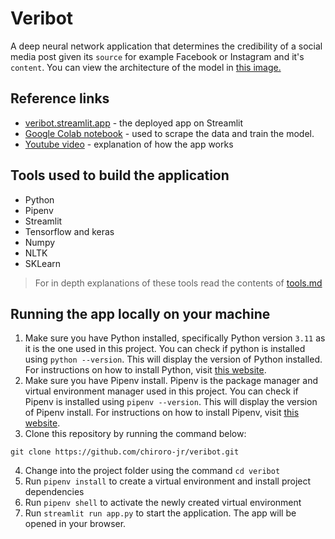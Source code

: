 # Veribot
A deep neural network application that determines the credibility of a social media
post given its `source` for example Facebook or Instagram and it's `content`. You
can view the architecture of the model in [this image.](./models/classifier.png)

## Reference links
- [veribot.streamlit.app](https://veribot.streamlit.app/) - the deployed app on Streamlit
- [Google Colab notebook](https://colab.research.google.com/drive/1HUYQWTKNbrPVC56BbzRlkxeOvZFl07zk?usp=sharing) - 
used to scrape the data and train the model.
- [Youtube video](https://youtu.be/3YhTOIVgGlw?si=trsVkJYq48GQTl06) - explanation of how the app works 

## Tools used to build the application
- Python
- Pipenv
- Streamlit
- Tensorflow and keras
- Numpy
- NLTK
- SKLearn
> For in depth explanations of these tools read the contents of [tools.md](tools.md)

## Running the app locally on your machine
1. Make sure you have Python installed, specifically Python version `3.11` as it is the one used in this project.
You can check if python is installed using `python --version`. This will display the version of Python installed.
For instructions on how to install
Python, visit [this website](https://realpython.com/installing-python/).
2. Make sure you have Pipenv install. Pipenv is the package manager and virtual environment manager
used in this project. You can check if Pipenv is installed using `pipenv --version`. This will display
the version of Pipenv install. For instructions on how to install Pipenv, visit [this website](https://www.infoworld.com/article/3561758/how-to-manage-python-projects-with-pipenv.html).
3. Clone this repository by running the command below:
```shell
git clone https://github.com/chiroro-jr/veribot.git
```
4. Change into the project folder using the command `cd veribot`
5. Run `pipenv install` to create a virtual environment and install project dependencies
6. Run `pipenv shell` to activate the newly created virtual environment
7. Run `streamlit run app.py` to start the application. The app will be opened in your browser.
